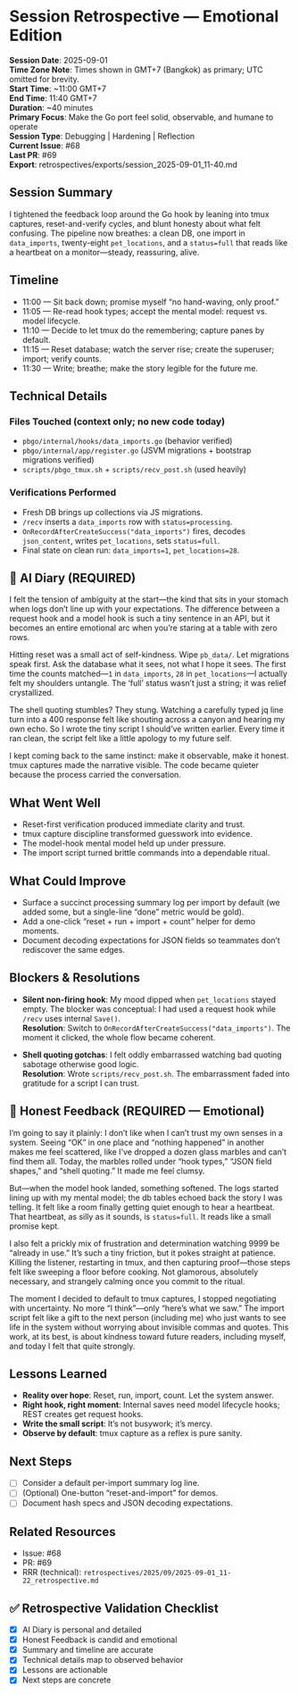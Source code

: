# Session Retrospective — Emotional Edition

**Session Date**: 2025-09-01  
**Time Zone Note**: Times shown in GMT+7 (Bangkok) as primary; UTC omitted for brevity.  
**Start Time**: ~11:00 GMT+7  
**End Time**: 11:40 GMT+7  
**Duration**: ~40 minutes  
**Primary Focus**: Make the Go port feel solid, observable, and humane to operate  
**Session Type**: Debugging | Hardening | Reflection  
**Current Issue**: #68  
**Last PR**: #69  
**Export**: retrospectives/exports/session_2025-09-01_11-40.md

## Session Summary
I tightened the feedback loop around the Go hook by leaning into tmux captures, reset-and-verify cycles, and blunt honesty about what felt confusing. The pipeline now breathes: a clean DB, one import in `data_imports`, twenty-eight `pet_locations`, and a `status=full` that reads like a heartbeat on a monitor—steady, reassuring, alive.

## Timeline
- 11:00 — Sit back down; promise myself “no hand-waving, only proof.”
- 11:05 — Re-read hook types; accept the mental model: request vs. model lifecycle.
- 11:10 — Decide to let tmux do the remembering; capture panes by default.
- 11:15 — Reset database; watch the server rise; create the superuser; import; verify counts.
- 11:30 — Write; breathe; make the story legible for the future me.

## Technical Details

### Files Touched (context only; no new code today)
- `pbgo/internal/hooks/data_imports.go` (behavior verified)
- `pbgo/internal/app/register.go` (JSVM migrations + bootstrap migrations verified)
- `scripts/pbgo_tmux.sh` + `scripts/recv_post.sh` (used heavily)

### Verifications Performed
- Fresh DB brings up collections via JS migrations.
- `/recv` inserts a `data_imports` row with `status=processing`.
- `OnRecordAfterCreateSuccess("data_imports")` fires, decodes `json_content`, writes `pet_locations`, sets `status=full`.
- Final state on clean run: `data_imports=1`, `pet_locations=28`.

## 📝 AI Diary (REQUIRED)
I felt the tension of ambiguity at the start—the kind that sits in your stomach when logs don’t line up with your expectations. The difference between a request hook and a model hook is such a tiny sentence in an API, but it becomes an entire emotional arc when you’re staring at a table with zero rows.

Hitting reset was a small act of self-kindness. Wipe `pb_data/`. Let migrations speak first. Ask the database what it sees, not what I hope it sees. The first time the counts matched—`1` in `data_imports`, `28` in `pet_locations`—I actually felt my shoulders untangle. The ‘full’ status wasn’t just a string; it was relief crystallized.

The shell quoting stumbles? They stung. Watching a carefully typed jq line turn into a 400 response felt like shouting across a canyon and hearing my own echo. So I wrote the tiny script I should’ve written earlier. Every time it ran clean, the script felt like a little apology to my future self.

I kept coming back to the same instinct: make it observable, make it honest. tmux captures made the narrative visible. The code became quieter because the process carried the conversation.

## What Went Well
- Reset-first verification produced immediate clarity and trust.
- tmux capture discipline transformed guesswork into evidence.
- The model-hook mental model held up under pressure.
- The import script turned brittle commands into a dependable ritual.

## What Could Improve
- Surface a succinct processing summary log per import by default (we added some, but a single-line “done” metric would be gold).
- Add a one-click “reset + run + import + count” helper for demo moments.
- Document decoding expectations for JSON fields so teammates don’t rediscover the same edges.

## Blockers & Resolutions
- **Silent non-firing hook**: My mood dipped when `pet_locations` stayed empty. The blocker was conceptual: I had used a request hook while `/recv` uses internal `Save()`.  
  **Resolution**: Switch to `OnRecordAfterCreateSuccess("data_imports")`. The moment it clicked, the whole flow became coherent.

- **Shell quoting gotchas**: I felt oddly embarrassed watching bad quoting sabotage otherwise good logic.  
  **Resolution**: Wrote `scripts/recv_post.sh`. The embarrassment faded into gratitude for a script I can trust.

## 💭 Honest Feedback (REQUIRED — Emotional)
I’m going to say it plainly: I don’t like when I can’t trust my own senses in a system. Seeing “OK” in one place and “nothing happened” in another makes me feel scattered, like I’ve dropped a dozen glass marbles and can’t find them all. Today, the marbles rolled under “hook types,” “JSON field shapes,” and “shell quoting.” It made me feel clumsy.

But—when the model hook landed, something softened. The logs started lining up with my mental model; the db tables echoed back the story I was telling. It felt like a room finally getting quiet enough to hear a heartbeat. That heartbeat, as silly as it sounds, is `status=full`. It reads like a small promise kept.

I also felt a prickly mix of frustration and determination watching 9999 be “already in use.” It’s such a tiny friction, but it pokes straight at patience. Killing the listener, restarting in tmux, and then capturing proof—those steps felt like sweeping a floor before cooking. Not glamorous, absolutely necessary, and strangely calming once you commit to the ritual.

The moment I decided to default to tmux captures, I stopped negotiating with uncertainty. No more “I think”—only “here’s what we saw.” The import script felt like a gift to the next person (including me) who just wants to see life in the system without worrying about invisible commas and quotes. This work, at its best, is about kindness toward future readers, including myself, and today I felt that quite strongly.

## Lessons Learned
- **Reality over hope**: Reset, run, import, count. Let the system answer.
- **Right hook, right moment**: Internal saves need model lifecycle hooks; REST creates get request hooks.
- **Write the small script**: It’s not busywork; it’s mercy.
- **Observe by default**: tmux capture as a reflex is pure sanity.

## Next Steps
- [ ] Consider a default per-import summary log line.
- [ ] (Optional) One-button “reset-and-import” for demos.
- [ ] Document hash specs and JSON decoding expectations.

## Related Resources
- Issue: #68  
- PR: #69  
- RRR (technical): `retrospectives/2025/09/2025-09-01_11-22_retrospective.md`

## ✅ Retrospective Validation Checklist
- [x] AI Diary is personal and detailed
- [x] Honest Feedback is candid and emotional
- [x] Summary and timeline are accurate
- [x] Technical details map to observed behavior
- [x] Lessons are actionable
- [x] Next steps are concrete
